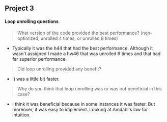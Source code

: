 ## Project 3

#### Loop unrolling questions


> What version of the code provided the best performance? (non-optimized, unrolled 4 times, or unrolled 8 times)
    
- Typically it was the h44 that had the best performance. Although it wasn't assigned I made a hw46 that was unrolled 6 times and that had far superior performance.

> Did loop unrolling provided any benefit?

- It was a little bit faster. 

> Why do you think that loop unrolling was or was not beneficial in this case?

- I think it was beneficial because in some instances it was faster. But moreover, it was easy to implement. Looking at Amdahl's law for intuition.